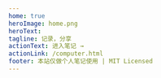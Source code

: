 ```yaml
---
home: true
heroImage: home.png
heroText: 
tagline: 记录，分享
actionText: 进入笔记 →
actionLink: /computer.html
footer: 本站仅做个人笔记使用 | MIT Licensed 
---
```

